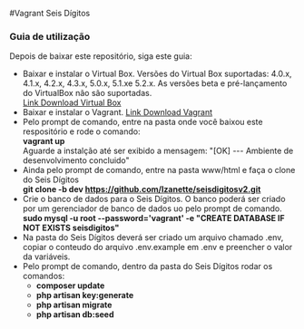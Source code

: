 #Vagrant Seis Dígitos

### Guia de utilização

Depois de baixar este repositório, siga este guia:

*   Baixar e instalar o Virtual Box. Versões do Virtual Box suportadas: 4.0.x, 4.1.x, 4.2.x, 4.3.x, 5.0.x, 5.1.xe 5.2.x. As versões beta e pré-lançamento do VirtualBox não são suportadas.  
    [Link Download Virtual Box](https://www.virtualbox.org/wiki/Downloads)
*   Baixar e instalar o Vagrant. [Link Download Vagrant](https://releases.hashicorp.com/vagrant/2.1.1/)
*   Pelo prompt de comando, entre na pasta onde você baixou este respositório e rode o comando:  
    **vagrant up**  
    Aguarde a instalção até ser exibido a mensagem: "[OK] --- Ambiente de desenvolvimento concluido"
*   Ainda pelo prompt de comando, entre na pasta www/html e faça o clone do Seis Dígitos  
    **git clone -b dev https://github.com/lzanette/seisdigitosv2.git**
*   Crie o banco de dados para o Seis Dígitos. O banco poderá ser criado por um gerenciador de banco de dados uo pelo prompt de comando.  
    **sudo mysql -u root --password='vagrant' -e "CREATE DATABASE IF NOT EXISTS seisdigitos"**
*   Na pasta do Seis Dígitos deverá ser criado um arquivo chamado .env, copiar o conteudo do arquivo .env.example em .env e preencher o valor da variáveis.
*   Pelo prompt de comando, dentro da pasta do Seis Dígitos rodar os comandos:
    *   **composer update**
    *   **php artisan key:generate**
    *   **php artisan migrate**
    *   **php artisan db:seed**
